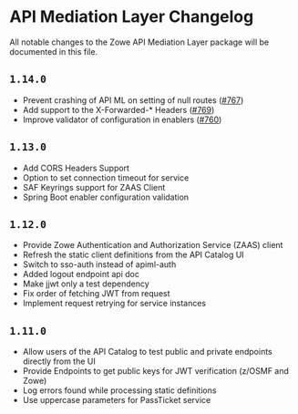 # API Mediation Layer Changelog

All notable changes to the Zowe API Mediation Layer package will be documented in this file.
## `1.14.0`

- Prevent crashing of API ML on setting of null routes ([#767](https://github.com/zowe/api-layer/pull/767))
- Add support to the X-Forwarded-* Headers ([#769](https://github.com/zowe/api-layer/pull/769))
- Improve validator of configuration in enablers ([#760](https://github.com/zowe/api-layer/pull/760))

## `1.13.0`

- Add CORS Headers Support 
- Option to set connection timeout for service
- SAF Keyrings support for ZAAS Client
- Spring Boot enabler configuration validation

## `1.12.0`

- Provide Zowe Authentication and Authorization Service (ZAAS) client
- Refresh the static client definitions from the API Catalog UI
- Switch to sso-auth instead of apiml-auth
- Added logout endpoint api doc
- Make jjwt only a test dependency
- Fix order of fetching JWT from request
- Implement request retrying for service instances

## `1.11.0`

- Allow users of the API Catalog to test public and private endpoints directly from the UI
- Provide Endpoints to get public keys for JWT verification (z/OSMF and Zowe)
- Log errors found while processing static definitions
- Use uppercase parameters for PassTicket service
